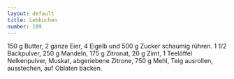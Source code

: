 ```yaml
---
layout: default
title: Lebkuchen
number: 189
---
```


150 g Butter, 2 ganze Eier, 4 Eigelb und 500 g Zucker schaumig rühren.
1 1/2 Backpulver, 250 g Mandeln, 175 g Zitronat, 20 g Zimt, 1 Teelöffel Nelkenpulver, Muskat, abgeriebene Zitrone, 750 g Mehl, Teig ausrollen, ausstechen, auf Oblaten backen.
